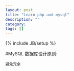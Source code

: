 ```yaml
---
layout: post
title: "Learn php and mysql"
description: ""
category: 
tags: []
---
```

{% include JB/setup %}

#MySQL
数据库设计原则:

	避免冗余